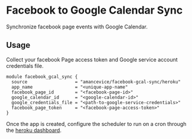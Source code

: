# Facebook to Google Calendar Sync

Synchronize facebook page events with Google Calendar.

## Usage

Collect your facebook Page access token and Google service account credentials file.

```hcl
module facebook_gcal_sync {
  source                  = "amancevice/facebook-gcal-sync/heroku"
  app_name                = "<unique-app-name"
  facebook_page_id        = "<facebook-page-id>"
  google_calendar_id      = "<google-calendar-id>"
  google_credentials_file = "<path-to-google-service-credentials>"
  facebook_page_token     = "<facebook-page-access-token>"
}
```

Once the app is created, configure the scheduler to run on a cron through the [heroku dashboard](https://dashboard.heroku.com/apps).
